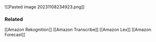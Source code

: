 ![[Pasted image 20231108234923.png]]
### Related
[[Amazon Rekognition]]
[[Amazon Transcribe]]
[[Amazon Lex]]
[[Amazon Forecast]]